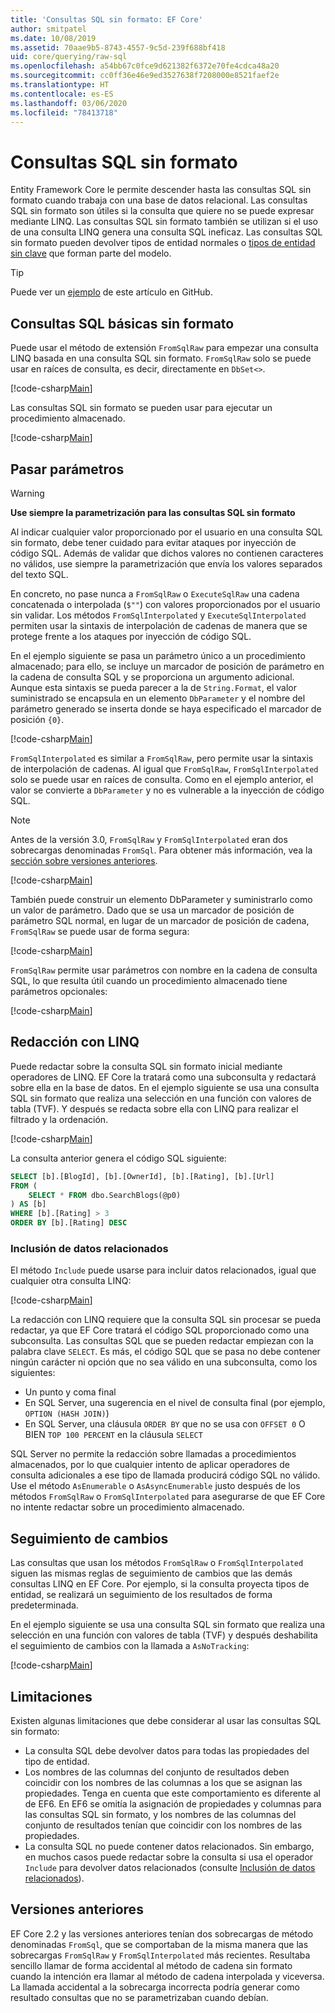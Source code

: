 ```yaml
---
title: 'Consultas SQL sin formato: EF Core'
author: smitpatel
ms.date: 10/08/2019
ms.assetid: 70aae9b5-8743-4557-9c5d-239f688bf418
uid: core/querying/raw-sql
ms.openlocfilehash: a54bb67c0fce9d621382f6372e70fe4cdca48a20
ms.sourcegitcommit: cc0ff36e46e9ed3527638f7208000e8521faef2e
ms.translationtype: HT
ms.contentlocale: es-ES
ms.lasthandoff: 03/06/2020
ms.locfileid: "78413718"
---
```

# <a name="raw-sql-queries"></a>Consultas SQL sin formato

Entity Framework Core le permite descender hasta las consultas SQL sin formato cuando trabaja con una base de datos relacional. Las consultas SQL sin formato son útiles si la consulta que quiere no se puede expresar mediante LINQ. Las consultas SQL sin formato también se utilizan si el uso de una consulta LINQ genera una consulta SQL ineficaz. Las consultas SQL sin formato pueden devolver tipos de entidad normales o [tipos de entidad sin clave](xref:core/modeling/keyless-entity-types) que forman parte del modelo.

> [!TIP]  
> Puede ver un [ejemplo](https://github.com/dotnet/EntityFramework.Docs/tree/master/samples/core/Querying/) de este artículo en GitHub.

## <a name="basic-raw-sql-queries"></a>Consultas SQL básicas sin formato

Puede usar el método de extensión `FromSqlRaw` para empezar una consulta LINQ basada en una consulta SQL sin formato. `FromSqlRaw` solo se puede usar en raíces de consulta, es decir, directamente en `DbSet<>`.

[!code-csharp[Main](../../../samples/core/Querying/RawSQL/Sample.cs#FromSqlRaw)]

Las consultas SQL sin formato se pueden usar para ejecutar un procedimiento almacenado.

[!code-csharp[Main](../../../samples/core/Querying/RawSQL/Sample.cs#FromSqlRawStoredProcedure)]

## <a name="passing-parameters"></a>Pasar parámetros

> [!WARNING]
> **Use siempre la parametrización para las consultas SQL sin formato**
>
> Al indicar cualquier valor proporcionado por el usuario en una consulta SQL sin formato, debe tener cuidado para evitar ataques por inyección de código SQL. Además de validar que dichos valores no contienen caracteres no válidos, use siempre la parametrización que envía los valores separados del texto SQL.
>
> En concreto, no pase nunca a `FromSqlRaw` o `ExecuteSqlRaw` una cadena concatenada o interpolada (`$""`) con valores proporcionados por el usuario sin validar. Los métodos `FromSqlInterpolated` y `ExecuteSqlInterpolated` permiten usar la sintaxis de interpolación de cadenas de manera que se protege frente a los ataques por inyección de código SQL.

En el ejemplo siguiente se pasa un parámetro único a un procedimiento almacenado; para ello, se incluye un marcador de posición de parámetro en la cadena de consulta SQL y se proporciona un argumento adicional. Aunque esta sintaxis se pueda parecer a la de `String.Format`, el valor suministrado se encapsula en un elemento `DbParameter` y el nombre del parámetro generado se inserta donde se haya especificado el marcador de posición `{0}`.

[!code-csharp[Main](../../../samples/core/Querying/RawSQL/Sample.cs#FromSqlRawStoredProcedureParameter)]

`FromSqlInterpolated` es similar a `FromSqlRaw`, pero permite usar la sintaxis de interpolación de cadenas. Al igual que `FromSqlRaw`, `FromSqlInterpolated` solo se puede usar en raíces de consulta. Como en el ejemplo anterior, el valor se convierte a `DbParameter` y no es vulnerable a la inyección de código SQL.

> [!NOTE]
> Antes de la versión 3.0, `FromSqlRaw` y `FromSqlInterpolated` eran dos sobrecargas denominadas `FromSql`. Para obtener más información, vea la [sección sobre versiones anteriores](#previous-versions).

[!code-csharp[Main](../../../samples/core/Querying/RawSQL/Sample.cs#FromSqlInterpolatedStoredProcedureParameter)]

También puede construir un elemento DbParameter y suministrarlo como un valor de parámetro. Dado que se usa un marcador de posición de parámetro SQL normal, en lugar de un marcador de posición de cadena, `FromSqlRaw` se puede usar de forma segura:

[!code-csharp[Main](../../../samples/core/Querying/RawSQL/Sample.cs#FromSqlRawStoredProcedureSqlParameter)]

`FromSqlRaw` permite usar parámetros con nombre en la cadena de consulta SQL, lo que resulta útil cuando un procedimiento almacenado tiene parámetros opcionales:

[!code-csharp[Main](../../../samples/core/Querying/RawSQL/Sample.cs#FromSqlRawStoredProcedureNamedSqlParameter)]

## <a name="composing-with-linq"></a>Redacción con LINQ

Puede redactar sobre la consulta SQL sin formato inicial mediante operadores de LINQ. EF Core la tratará como una subconsulta y redactará sobre ella en la base de datos. En el ejemplo siguiente se usa una consulta SQL sin formato que realiza una selección en una función con valores de tabla (TVF). Y después se redacta sobre ella con LINQ para realizar el filtrado y la ordenación.

[!code-csharp[Main](../../../samples/core/Querying/RawSQL/Sample.cs#FromSqlInterpolatedComposed)]

La consulta anterior genera el código SQL siguiente:

```sql
SELECT [b].[BlogId], [b].[OwnerId], [b].[Rating], [b].[Url]
FROM (
    SELECT * FROM dbo.SearchBlogs(@p0)
) AS [b]
WHERE [b].[Rating] > 3
ORDER BY [b].[Rating] DESC
```

### <a name="including-related-data"></a>Inclusión de datos relacionados

El método `Include` puede usarse para incluir datos relacionados, igual que cualquier otra consulta LINQ:

[!code-csharp[Main](../../../samples/core/Querying/RawSQL/Sample.cs#FromSqlInterpolatedInclude)]

La redacción con LINQ requiere que la consulta SQL sin procesar se pueda redactar, ya que EF Core tratará el código SQL proporcionado como una subconsulta. Las consultas SQL que se pueden redactar empiezan con la palabra clave `SELECT`. Es más, el código SQL que se pasa no debe contener ningún carácter ni opción que no sea válido en una subconsulta, como los siguientes:

- Un punto y coma final
- En SQL Server, una sugerencia en el nivel de consulta final (por ejemplo, `OPTION (HASH JOIN)`)
- En SQL Server, una cláusula `ORDER BY` que no se usa con `OFFSET 0` O BIEN `TOP 100 PERCENT` en la cláusula `SELECT`

SQL Server no permite la redacción sobre llamadas a procedimientos almacenados, por lo que cualquier intento de aplicar operadores de consulta adicionales a ese tipo de llamada producirá código SQL no válido. Use el método `AsEnumerable` o `AsAsyncEnumerable` justo después de los métodos `FromSqlRaw` o `FromSqlInterpolated` para asegurarse de que EF Core no intente redactar sobre un procedimiento almacenado.

## <a name="change-tracking"></a>Seguimiento de cambios

Las consultas que usan los métodos `FromSqlRaw` o `FromSqlInterpolated` siguen las mismas reglas de seguimiento de cambios que las demás consultas LINQ en EF Core. Por ejemplo, si la consulta proyecta tipos de entidad, se realizará un seguimiento de los resultados de forma predeterminada.

En el ejemplo siguiente se usa una consulta SQL sin formato que realiza una selección en una función con valores de tabla (TVF) y después deshabilita el seguimiento de cambios con la llamada a `AsNoTracking`:

[!code-csharp[Main](../../../samples/core/Querying/RawSQL/Sample.cs#FromSqlInterpolatedAsNoTracking)]

## <a name="limitations"></a>Limitaciones

Existen algunas limitaciones que debe considerar al usar las consultas SQL sin formato:

- La consulta SQL debe devolver datos para todas las propiedades del tipo de entidad.
- Los nombres de las columnas del conjunto de resultados deben coincidir con los nombres de las columnas a los que se asignan las propiedades. Tenga en cuenta que este comportamiento es diferente al de EF6. En EF6 se omitía la asignación de propiedades y columnas para las consultas SQL sin formato, y los nombres de las columnas del conjunto de resultados tenían que coincidir con los nombres de las propiedades.
- La consulta SQL no puede contener datos relacionados. Sin embargo, en muchos casos puede redactar sobre la consulta si usa el operador `Include` para devolver datos relacionados (consulte [Inclusión de datos relacionados](#including-related-data)).

## <a name="previous-versions"></a>Versiones anteriores

EF Core 2.2 y las versiones anteriores tenían dos sobrecargas de método denominadas `FromSql`, que se comportaban de la misma manera que las sobrecargas `FromSqlRaw` y `FromSqlInterpolated` más recientes. Resultaba sencillo llamar de forma accidental al método de cadena sin formato cuando la intención era llamar al método de cadena interpolada y viceversa. La llamada accidental a la sobrecarga incorrecta podría generar como resultado consultas que no se parametrizaban cuando debían.
